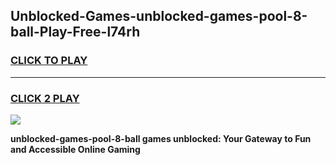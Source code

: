 
## Unblocked-Games-unblocked-games-pool-8-ball-Play-Free-l74rh
<h3>
<a href="https://premium76.site?title=unblocked-games-pool-8-ball&ref=09A">CLICK TO PLAY</a></h3>
<hr>

<h3>
<a href="https://premium76.site?title=unblocked-games-pool-8-ball&ref=09A">CLICK 2 PLAY</a>
  
</h3>

<a href="https://premium76.site?title=unblocked-games-pool-8-ball&ref=09A"><img src="https://clearcache.store/games.png"></a>


**unblocked-games-pool-8-ball games unblocked: Your Gateway to Fun and Accessible Online Gaming**
